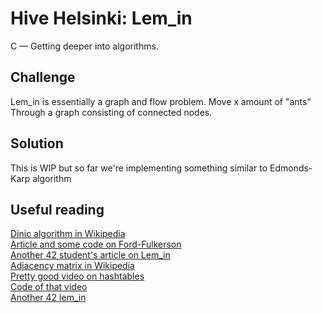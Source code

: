 # Hive Helsinki: Lem_in
C — Getting deeper into algorithms.

## Challenge
Lem_in is essentially a graph and flow problem. Move x amount of "ants" Through a graph consisting of connected nodes. 

## Solution
This is WIP but so far we're implementing something similar to Edmonds-Karp algorithm

## Useful reading
[Dinic algorithm in Wikipedia](https://en.wikipedia.org/wiki/Dinic%27s_algorithm)\
[Article and some code on Ford-Fulkerson](https://sahebg.github.io/computersceince/Maximux-flow-ford-fulkarson-algorithm-c-program-example)\
[Another 42 student's article on Lem_in](https://medium.com/@jamierobertdawson/lem-in-finding-all-the-paths-and-deciding-which-are-worth-it-2503dffb893)\
[Adjacency matrix in Wikipedia](https://en.wikipedia.org/wiki/Adjacency_matrix)\
[Pretty good video on hashtables](https://www.youtube.com/watch?v=wg8hZxMRwcw)\
[Code of that video](https://github.com/engineer-man/youtube/tree/master/077)\
[Another 42 lem_in](https://git.42l.fr/amamy/Lem-in)
